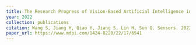 ```yaml
---
title: The Research Progress of Vision-Based Artificial Intelligence in Smart Pig Farming
year: 2022
collection: publications
citation: Wang S, Jiang H, Qiao Y, Jiang S, Lin H, Sun Q. Sensors. 2022; 22(17),6541. https,//doi.org/10.3390/s22176541. (IF 3.9)
paper_url: https://www.mdpi.com/1424-8220/22/17/6541
---
```

